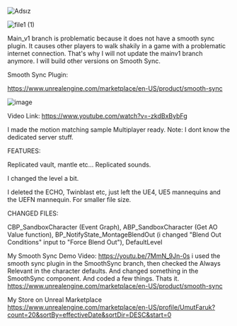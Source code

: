 ![Adsız](https://github.com/cenairaclub/motionmatchingreplicated/assets/14151235/51de2ad1-1e21-45a0-ba19-819d8a873ea6)

![file1 (1)](https://github.com/cenairaclub/motionmatchingreplicated/assets/14151235/726b0fc4-d24f-45a1-a62c-0c8585e56377)


Main_v1 branch is problematic because it does not have a smooth sync plugin. It causes other players to walk shakily in a game with a problematic internet connection. That's why I will not update the mainv1 branch anymore. I will build other versions on Smooth Sync.


Smooth Sync Plugin:


https://www.unrealengine.com/marketplace/en-US/product/smooth-sync



![image](https://github.com/cenairaclub/motionmatchingreplicated/assets/14151235/8017843d-8275-4025-8b3b-23dc8f4d57a8)


Video Link:
https://www.youtube.com/watch?v=-zkdBxBybFg


I made the motion matching sample Multiplayer ready. Note: I dont know the dedicated server stuff.

FEATURES:


Replicated vault, mantle etc... Replicated sounds. 

I changed the level a bit. 

I deleted the ECHO, Twinblast etc, just left the UE4, UE5 mannequins and the UEFN mannequin. For smaller file size.

CHANGED FILES:

CBP_SandboxCharacter (Event Graph), ABP_SandboxCharacter (Get AO Value function), BP_NotifyState_MontageBlendOut (i changed "Blend Out Conditions" input to "Force Blend Out"), DefaultLevel



My Smooth Sync Demo Video: https://youtu.be/7MmN_9Jn-0s
i used the smooth sync plugin in the SmoothSync branch, then checked the Always Relevant in the character defaults. And changed something in the SmoothSync component. And coded a few things. Thats it.
https://www.unrealengine.com/marketplace/en-US/product/smooth-sync


My Store on Unreal Marketplace
https://www.unrealengine.com/marketplace/en-US/profile/UmutFaruk?count=20&sortBy=effectiveDate&sortDir=DESC&start=0
